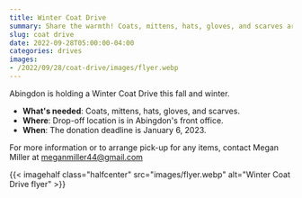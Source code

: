 ```yaml
--- 
title: Winter Coat Drive
summary: Share the warmth! Coats, mittens, hats, gloves, and scarves are needed.
slug: coat drive
date: 2022-09-28T05:00:00-04:00
categories: drives
images: 
- /2022/09/28/coat-drive/images/flyer.webp
---
```


Abingdon is holding a Winter Coat Drive this fall and winter.

- **What's needed**: Coats, mittens, hats, gloves, and scarves.
- **Where**: Drop-off location is in Abingdon's front office.
- **When**: The donation deadline is January 6, 2023.

For more information or to arrange pick-up for any items, contact Megan Miller at meganmiller44@gmail.com

{{< imagehalf class="halfcenter" src="images/flyer.webp" alt="Winter Coat Drive flyer" >}}